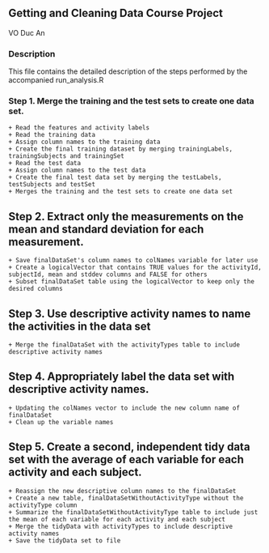 ## Getting and Cleaning Data Course Project
VO Duc An

### Description
This file contains the detailed description of the steps performed by the accompanied run_analysis.R

### Step 1. Merge the training and the test sets to create one data set.
	+ Read the features and activity labels
	+ Read the training data
	+ Assign column names to the training data
	+ Create the final training dataset by merging trainingLabels, trainingSubjects and trainingSet
	+ Read the test data
	+ Assign column names to the test data
	+ Create the final test data set by merging the testLabels, testSubjects and testSet
	+ Merges the training and the test sets to create one data set

## Step 2. Extract only the measurements on the mean and standard deviation for each measurement. 
	+ Save finalDataSet's column names to colNames variable for later use
	+ Create a logicalVector that contains TRUE values for the activityId, subjectId, mean and stddev columns and FALSE for others
	+ Subset finalDataSet table using the logicalVector to keep only the desired columns

## Step 3. Use descriptive activity names to name the activities in the data set
	+ Merge the finalDataSet with the activityTypes table to include descriptive activity names

## Step 4. Appropriately label the data set with descriptive activity names.
	+ Updating the colNames vector to include the new column name of finalDataSet
	+ Clean up the variable names

## Step 5. Create a second, independent tidy data set with the average of each variable for each activity and each subject. 
	+ Reassign the new descriptive column names to the finalDataSet
	+ Create a new table, finalDataSetWithoutActivityType without the activityType column
	+ Summarize the finalDataSetWithoutActivityType table to include just the mean of each variable for each activity and each subject
	+ Merge the tidyData with activityTypes to include descriptive activity names
	+ Save the tidyData set to file